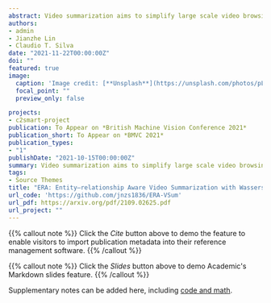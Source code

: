 ```yaml
---
abstract: Video summarization aims to simplify large scale video browsing by generating concise, short summaries that diver from but well represent the original video. Due to the scarcity of video annotations, recent progress for video summarization concentrates on unsupervised methods, among which the GAN based methods are most prevalent. <!--more--> This type of methods includes a summarizer and a discriminator. The summarized video from the summarizer will be assumed as the final output, only if the video reconstructed from this summary cannot be discriminated from the original one by the discriminator. The primary problems of this GAN based methods are two folds. First, the summarized video in this way is a subset of original video with low redundancy and contains high priority events/entities. This summarization criterion is not enough. Second, the training of the GAN framework is not stable. This paper proposes a novel Entity relationship Aware video summarization method (ERA) to address the above problems. To be more specific, we introduce an Adversarial Spatio Temporal network to construct the relationship among entities, which we think should also be given high priority in the summarization. The GAN training problem is solved by introducing the Wasserstein GAN and two newly proposed video patch/score sum losses. In addition, the score sum loss can also relieve the model sensitivity to the varying video lengths, which is an inherent problem for most current video analysis tasks. Our method substantially lifts the performance on the target benchmark datasets and exceeds the current leaderboard Rank 1 state of the art CSNet (2.1% F1 score increase on TVSum and 3.1% F1 score increase on SumMe). We hope our straightforward yet effective approach will shed some light on the future research of unsupervised video summarization.
authors:
- admin
- Jianzhe Lin
- Claudio T. Silva
date: "2021-11-22T00:00:00Z"
doi: ""
featured: true
image:
  caption: 'Image credit: [**Unsplash**](https://unsplash.com/photos/pLCdAaMFLTE)'
  focal_point: ""
  preview_only: false

projects:
- c2smart-project
publication: To Appear on *British Machine Vision Conference 2021*
publication_short: To Appear on *BMVC 2021*
publication_types:
- "1"
publishDate: "2021-10-15T00:00:00Z"
summary: Video summarization aims to simplify large scale video browsing by generating concise, short summaries that diver from but well represent the original video... 
tags:
- Source Themes
title: "ERA: Entity–relationship Aware Video Summarization with Wasserstein GAN"
url_code: 'https://github.com/jnzs1836/ERA-VSum'
url_pdf: https://arxiv.org/pdf/2109.02625.pdf
url_project: ""
---
```


{{% callout note %}}
Click the *Cite* button above to demo the feature to enable visitors to import publication metadata into their reference management software.
{{% /callout %}}

{{% callout note %}}
Click the *Slides* button above to demo Academic's Markdown slides feature.
{{% /callout %}}

Supplementary notes can be added here, including [code and math](https://sourcethemes.com/academic/docs/writing-markdown-latex/).


